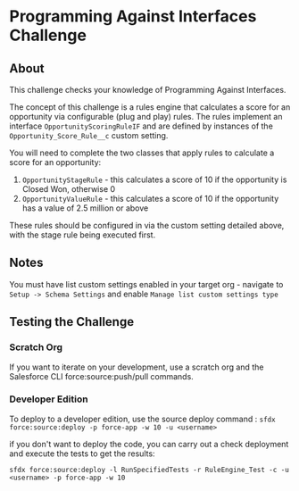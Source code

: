 # Programming Against Interfaces Challenge

## About

This challenge checks your knowledge of Programming Against Interfaces.

The concept of this challenge is a rules engine that calculates a score
for an opportunity via configurable (plug and play) rules.  The rules implement an interface `OpportunityScoringRuleIF` and are defined by instances of the `Opportunity_Score_Rule__c` custom setting.

You will need to complete the two classes that apply rules to calculate a score for an opportunity:

1. `OpportunityStageRule` - this calculates a score of 10 if the opportunity is Closed Won, otherwise 0
1. `OpportunityValueRule` - this calculates a score of 10 if the opportunity has a value of 2.5 million or above

These rules should be configured in via the custom setting detailed above, with the stage rule being executed first.

## Notes
You must have list custom settings enabled in your target org - navigate to `Setup -> Schema Settings` and enable `Manage list custom settings type` 

## Testing the Challenge

### Scratch Org
If you want to iterate on your development, use a scratch org and the Salesforce CLI force:source:push/pull commands.

### Developer Edition
To deploy to a developer edition, use the source deploy command :
`sfdx force:source:deploy -p force-app -w 10 -u <username>`

if you don't want to deploy the code, you can carry out a check deployment and execute the tests to get the results:

`sfdx force:source:deploy -l RunSpecifiedTests -r RuleEngine_Test -c -u <username> -p force-app -w 10 `


